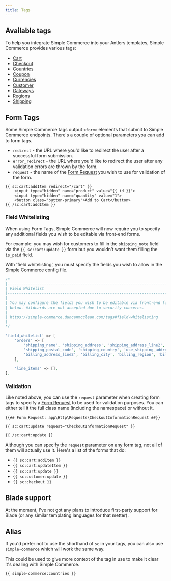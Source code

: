 ```yaml
---
title: Tags
---
```


## Available tags

To help you integrate Simple Commerce into your Antlers templates, Simple Commerce provides various tags:

- [Cart](/tags/cart)
- [Checkout](/tags/checkout)
- [Countries](/tags/countries)
- [Coupon](/tags/coupon)
- [Currencies](/tags/currencies)
- [Customer](/tags/customer)
- [Gateways](/tags/gateways)
- [Regions](/tags/regions)
- [Shipping](/tags/shipping)

## Form Tags

Some Simple Commerce tags output `<form>` elements that submit to Simple Commerce endpoints. There's a couple of optional parameters you can add to form tags.

- `redirect` - the URL where you'd like to redirect the user after a successful form submission.
- `error_redirect` - the URL where you'd like to redirect the user after any validation errors are thrown by the form.
- `request` - the name of the [Form Request](https://laravel.com/docs/master/validation#creating-form-requests) you wish to use for validation of the form.

```antlers
{{ sc:cart:addItem redirect="/cart" }}
    <input type="hidden" name="product" value="{{ id }}">
    <input type="hidden" name="quantity" value="1">
    <button class="button-primary">Add to Cart</button>
{{ /sc:cart:addItem }}
```

### Field Whitelisting

When using Form Tags, Simple Commerce will now require you to specify any additional fields you wish to be editable via front-end forms.

For example: you may wish for customers to fill in the `shipping_note` field via the `{{ sc:cart:update }}` form but you wouldn't want them filling the `is_paid` field.

With 'field whitelisting', you must specify the fields you wish to allow in the Simple Commerce config file.

```php
/*
|--------------------------------------------------------------------------
| Field Whitelist
|--------------------------------------------------------------------------
|
| You may configure the fields you wish to be editable via front-end forms
| below. Wildcards are not accepted due to security concerns.
|
| https://simple-commerce.duncanmcclean.com/tags#field-whitelisting
|
*/

'field_whitelist' => [
    'orders' => [
        'shipping_name', 'shipping_address', 'shipping_address_line2', 'shipping_city', 'shipping_region',
        'shipping_postal_code', 'shipping_country', 'use_shipping_address_for_billing', 'billing_name', 'billing_address',
        'billing_address_line2', 'billing_city', 'billing_region', 'billing_postal_code', 'billing_country',
    ],

    'line_items' => [],
],
```

### Validation

Like noted above, you can use the `request` parameter when creating form tags to specify a [Form Request](https://laravel.com/docs/master/validation#creating-form-requests) to be used for validation purposes. You can either tell it the full class name (including the namespace) or without it.

```antlers
{{## Form Request: app\Http\Requests\CheckoutInformationRequest ##}}

{{ sc:cart:update request="CheckoutInformationRequest" }}

{{ /sc:cart:update }}
```

Although you can specify the `request` parameter on any form tag, not all of them will actually use it. Here's a list of the forms that do:

- `{{ sc:cart:addItem }}`
- `{{ sc:cart:updateItem }}`
- `{{ sc:cart:update }}`
- `{{ sc:customer:update }}`
- `{{ sc:checkout }}`

## Blade support

At the moment, I've not got any plans to introduce first-party support for Blade (or any similar templating languages for that metter).

## Alias

If you'd prefer not to use the shorthand of `sc` in your tags, you can also use `simple-commerce` which will work the same way.

This could be used to give more context of the tag in use to make it clear it's dealing with Simple Commerce.

```antlers
{{ simple-commerce:countries }}
```
